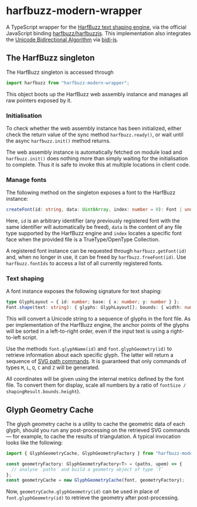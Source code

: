 # harfbuzz-modern-wrapper

A TypeScript wrapper for the [HarfBuzz text shaping engine](https://harfbuzz.github.io/), via the official JavaScript binding [harfbuzz/harfbuzzjs](https://github.com/harfbuzz/harfbuzzjs). This implementation also integrates the [Unicode Bidirectional Algorithm](https://unicode.org/reports/tr9/) via [bidi-js](https://github.com/lojjic/bidi-js).

## The HarfBuzz singleton

The HarfBuzz singleton is accessed through
```typescript
import harfbuzz from "harfbuzz-modern-wrapper";
```

This object boots up the HarfBuzz web assembly instance and manages all raw pointers exposed by it.

### Initialisation

To check whether the web assembly instance has been initialized, either check the return value of the sync method `harfbuzz.ready()`, or wait until the async `harfbuzz.init()` method returns.

The web assembly instance is automatically fetched on module load and `harfbuzz.init()` does nothing more than simply waiting for the initialisation to complete. Thus it is safe to invoke this at multiple locations in client code.

### Manage fonts

The following method on the singleton exposes a font to the HarfBuzz instance:
```typescript
createFont(id: string, data: Uint8Array, index: number = 0): Font | undefined
```
Here, `id` is an arbitrary identifier (any previously registered font with the same identifier will automatically be freed), `data` is the content of any file type supported by the HarfBuzz engine and `index` locates a specific font face when the provided file is a TrueType/OpenType Collection.

A registered font instance can be requested through `harfbuzz.getFont(id)` and, when no longer in use, it can be freed by `harfbuzz.freeFont(id)`. Use `harfbuzz.fontIds` to access a list of all currently registered fonts.

### Text shaping

A font instance exposes the following signature for text shaping:
```typescript
type GlyphLayout = { id: number; base: { x: number; y: number } };
Font.shape(text: string): { glyphs: GlyphLayout[]; bounds: { width: number; height: number } };
```

This will convert a Unicode string to a sequence of glyphs in the font file. As per implementation of the HarfBuzz engine, the anchor points of the glyphs will be sorted in a left-to-right order, even if the input text is using a right-to-left script.

Use the methods `font.glyphName(id)` and `font.glyphGeometry(id)` to retrieve information about each specific glyph. The latter will return a sequence of [SVG path commands](https://svgwg.org/specs/paths/#PathData). It is guaranteed that only commands of types `M`, `L`, `Q`, `C` and `Z` will be generated.

All coordinates will be given using the internal metrics defined by the font file. To convert them for display, scale all numbers by a ratio of `fontSize / shapingResult.bounds.height`).

## Glyph Geometry Cache

The glyph geometry cache is a utility to cache the geometric data of each glyph, should you run any post-processing on the retrieved SVG commands — for example, to cache the results of triangulation. A typical invocation looks like the following:

```typescript
import { GlyphGeometryCache, GlyphGeometryFactory } from "harfbuzz-modern-wrapper";

const geometryFactory: GlyphGeometryFactory<T> = (paths, upem) => {
  // analyse `paths` and build a geometry object of type `T`
};
const geometryCache = new GlyphGeometryCache(font, geometryFactory);
```

Now, `geometryCache.glyphGeometry(id)` can be used in place of `font.glyphGeometry(id)` to retrieve the geometry after post-processing.
